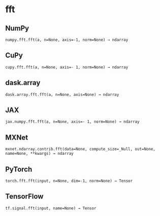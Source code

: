 # fft

## NumPy

```
numpy.fft.fft(a, n=None, axis=-1, norm=None) → ndarray
```

## CuPy

```
cupy.fft.fft(a, n=None, axis=- 1, norm=None) → ndarray
```

## dask.array

```
dask.array.fft.fft(a, n=None, axis=None) → ndarray
```

## JAX

```
jax.numpy.fft.fft(a, n=None, axis=- 1, norm=None) → ndarray
```

## MXNet

```
mxnet.ndarray.contrib.fft(data=None, compute_size=_Null, out=None, name=None, **kwargs) → ndarray
```

## PyTorch

```
torch.fft.fft(input, n=None, dim=-1, norm=None) → Tensor
```

## TensorFlow

```
tf.signal.fft(input, name=None) → Tensor
```

